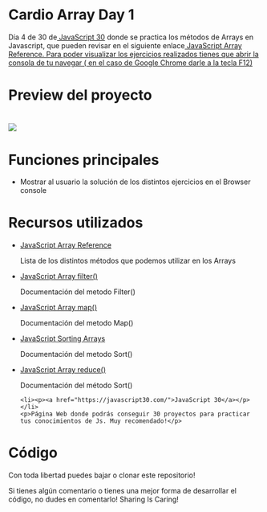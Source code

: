 <h1>Cardio Array Day 1</h1>
<p>Día 4 de 30 de<a href="https://javascript30.com/"> JavaScript 30</a> donde se practica los métodos de Arrays en Javascript, que pueden revisar en el siguiente enlace<a href="https://www.w3schools.com/jsref/jsref_obj_array.asp"> JavaScript Array Reference. Para poder visualizar los ejercicios realizados tienes que abrir la consola de tu navegar ( en el caso de Google Chrome darle a la tecla F12)</a></p>

<h1>Preview del proyecto<h1>
<img align="center" src="CardioArray.gif"/>

<h1>Funciones principales</h1>
  <ul>
    <li>Mostrar al usuario la solución de los distintos ejercicios en el Browser console</li>
   
  </ul>
  
  <h1>Recursos utilizados</h1>
  <ul>
      <li><p><a href="https://www.w3schools.com/jsref/jsref_obj_array.asp">JavaScript Array Reference</a></p></li>
    <p>Lista de los distintos métodos que podemos utilizar en los Arrays</p>
      <li><p><a href="https://www.w3schools.com/jsref/jsref_filter.asp">JavaScript Array filter()
</a></p></li>
    <p>Documentación del metodo Filter()</p>
      <li><p><a href="https://www.w3schools.com/jsref/jsref_map.asp">JavaScript Array map()</a></p></li>
    <p>Documentación del metodo Map()</p>
      <li><p><a href="JavaScript Sorting Arrays">JavaScript Sorting Arrays</a></p></li>
    <p>Documentación del metodo Sort()</p>
      <li><p><a href="https://www.w3schools.com/jsref/jsref_reduce.asp">JavaScript Array reduce()</a></p></li>
    <p>Documentación del método Sort()</p>
    
    <li><p><a href="https://javascript30.com/">JavaScript 30</a></p></li>
    <p>Página Web donde podrás conseguir 30 proyectos para practicar tus conocimientos de Js. Muy recomendado!</p>
  </ul>
  <h1>Código</h1>
  <p>Con toda libertad puedes bajar o clonar este repositorio!</p>
  <p>Si tienes algún comentario o tienes una mejor forma de desarrollar el código, no dudes en comentarlo! Sharing Is Caring!</p>

